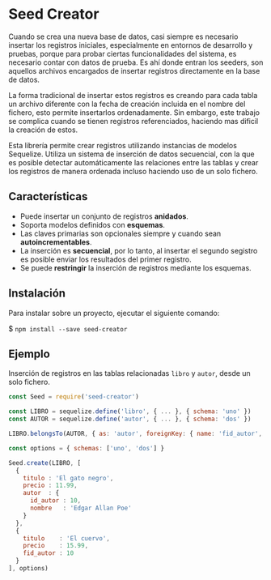 # Seed Creator

Cuando se crea una nueva base de datos, casi siempre es necesario insertar los registros iniciales, especialmente en entornos de desarrollo y pruebas, porque para probar ciertas funcionalidades del sistema, es necesario contar con datos de prueba. Es ahí donde entran los seeders, son aquellos archivos encargados de insertar registros directamente en la base de datos.

La forma tradicional de insertar estos registros es creando para cada tabla un archivo diferente con la fecha de creación incluida en el nombre del fichero, esto permite insertarlos ordenadamente. Sin embargo, este trabajo se complica cuando se tienen registros referenciados, haciendo mas dificil la creación de estos.

Esta librería permite crear registros utilizando instancias de modelos Sequelize. Utiliza un sistema de inserción de datos secuencial, con la que es posible detectar automáticamente las relaciones entre las tablas y crear los registros de manera ordenada incluso haciendo uso de un solo fichero.

## Características

- Puede insertar un conjunto de registros **anidados**.
- Soporta modelos definidos con **esquemas**.
- Las claves primarias son opcionales siempre y cuando sean **autoincrementables**.
- La inserción es **secuencial**, por lo tanto, al insertar el segundo
  segistro es posible enviar los resultados del primer registro.
- Se puede **restringir** la inserción de registros mediante los esquemas.

## Instalación

Para instalar sobre un proyecto, ejecutar el siguiente comando:

$ `npm install --save seed-creator`

## Ejemplo

Inserción de registros en las tablas relacionadas `libro` y `autor`, desde un solo fichero.

``` js
const Seed = require('seed-creator')

const LIBRO = sequelize.define('libro', { ... }, { schema: 'uno' })
const AUTOR = sequelize.define('autor', { ... }, { schema: 'dos' })

LIBRO.belongsTo(AUTOR, { as: 'autor', foreignKey: { name: 'fid_autor', targetKey: 'id_autor' } })

const options = { schemas: ['uno', 'dos'] }

Seed.create(LIBRO, [
  {
    titulo : 'El gato negro',
    precio : 11.99,
    autor  : {
      id_autor : 10,
      nombre   : 'Edgar Allan Poe'
    }
  },
  {
    titulo    : 'El cuervo',
    precio    : 15.99,
    fid_autor : 10
  }
], options)
```
